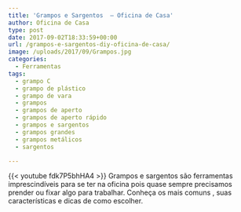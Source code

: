 ```yaml
---
title: 'Grampos e Sargentos  – Oficina de Casa'
author: Oficina de Casa
type: post
date: 2017-09-02T18:33:59+00:00
url: /grampos-e-sargentos-diy-oficina-de-casa/
image: /uploads/2017/09/Grampos.jpg
categories:
  - Ferramentas
tags:
  - grampo C
  - grampo de plástico
  - grampo de vara
  - grampos
  - grampos de aperto
  - grampos de aperto rápido
  - grampos e sargentos
  - grampos grandes
  - grampos metálicos
  - sargentos

---
```

{{< youtube fdk7P5bhHA4 >}}
Grampos e sargentos são ferramentas imprescindíveis para se ter na oficina pois quase sempre precisamos prender ou fixar algo para trabalhar. Conheça os mais comuns , suas características e dicas de como escolher.
